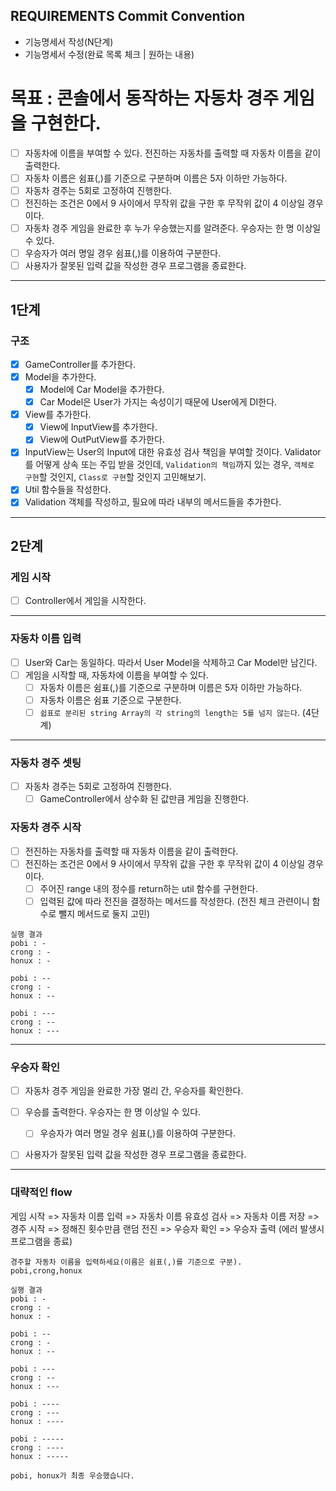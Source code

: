 ## REQUIREMENTS Commit Convention

- 기능명세서 작성(N단계)
- 기능명세서 수정(완료 목록 체크 | 원하는 내용)

# 목표 : 콘솔에서 동작하는 자동차 경주 게임을 구현한다.

- [ ] 자동차에 이름을 부여할 수 있다. 전진하는 자동차를 출력할 때 자동차 이름을 같이 출력한다.
- [ ] 자동차 이름은 쉼표(,)를 기준으로 구분하며 이름은 5자 이하만 가능하다.
- [ ] 자동차 경주는 5회로 고정하여 진행한다.
- [ ] 전진하는 조건은 0에서 9 사이에서 무작위 값을 구한 후 무작위 값이 4 이상일 경우이다.
- [ ] 자동차 경주 게임을 완료한 후 누가 우승했는지를 알려준다. 우승자는 한 명 이상일 수 있다.
- [ ] 우승자가 여러 명일 경우 쉼표(,)를 이용하여 구분한다.
- [ ] 사용자가 잘못된 입력 값을 작성한 경우 프로그램을 종료한다.

---

## 1단계

### 구조

- [x] GameController를 추가한다.
- [x] Model을 추가한다.
  - [x] Model에 Car Model을 추가한다.
  - [x] Car Model은 User가 가지는 속성이기 때문에 User에게 DI한다.
- [x] View를 추가한다.
  - [x] View에 InputView를 추가한다.
  - [x] View에 OutPutView를 추가한다.
- [x] InputView는 User의 Input에 대한 유효성 검사 책임을 부여할 것이다. Validator를 어떻게 상속 또는 주입 받을 것인데, `Validation의 책임`까지 있는 경우, `객체로 구현`할 것인지, `Class로 구현`할 것인지 고민해보기.
- [x] Util 함수들을 작성한다.
- [x] Validation 객체를 작성하고, 필요에 따라 내부의 메서드들을 추가한다.

---

## 2단계

### 게임 시작

- [ ] Controller에서 게임을 시작한다.

---

### 자동차 이름 입력

- [ ] User와 Car는 동일하다. 따라서 User Model을 삭제하고 Car Model만 남긴다.
- [ ] 게임을 시작할 때, 자동차에 이름을 부여할 수 있다.
  - [ ] 자동차 이름은 쉼표(,)를 기준으로 구분하며 이름은 5자 이하만 가능하다.
  - [ ] 자동차 이름은 쉼표 기준으로 구분한다.
  - [ ] `쉽표로 분리된 string Array의 각 string의 length는 5를 넘지 않는다`. (4단계)

---

### 자동차 경주 셋팅

- [ ] 자동차 경주는 5회로 고정하여 진행한다.
  - [ ] GameController에서 상수화 된 값만큼 게임을 진행한다.

### 자동차 경주 시작

- [ ] 전진하는 자동차를 출력할 때 자동차 이름을 같이 출력한다.
- [ ] 전진하는 조건은 0에서 9 사이에서 무작위 값을 구한 후 무작위 값이 4 이상일 경우이다.
  - [ ] 주어진 range 내의 정수를 return하는 util 함수를 구현한다.
  - [ ] 입력된 값에 따라 전진을 결정하는 메서드를 작성한다. (전진 체크 관련이니 함수로 뺄지 메서드로 둘지 고민)

```shell
실행 결과
pobi : -
crong : -
honux : -

pobi : --
crong : -
honux : --

pobi : ---
crong : --
honux : ---
```

---

### 우승자 확인

- [ ] 자동차 경주 게임을 완료한 가장 멀리 간, 우승자를 확인한다.
- [ ] 우승를 출력한다. 우승자는 한 명 이상일 수 있다.

  - [ ] 우승자가 여러 명일 경우 쉼표(,)를 이용하여 구분한다.

- [ ] 사용자가 잘못된 입력 값을 작성한 경우 프로그램을 종료한다.

---

### 대략적인 flow

게임 시작 => 자동차 이름 입력 => 자동차 이름 유효성 검사 => 자동차 이름 저장 => 경주 시작 => 정해진 횟수만큼 랜덤 전진 => 우승자 확인 => 우승자 출력
(에러 발생시 프로그램을 종료)

```text
경주할 자동차 이름을 입력하세요(이름은 쉼표(,)를 기준으로 구분).
pobi,crong,honux

실행 결과
pobi : -
crong : -
honux : -

pobi : --
crong : -
honux : --

pobi : ---
crong : --
honux : ---

pobi : ----
crong : ---
honux : ----

pobi : -----
crong : ----
honux : -----

pobi, honux가 최종 우승했습니다.
```
